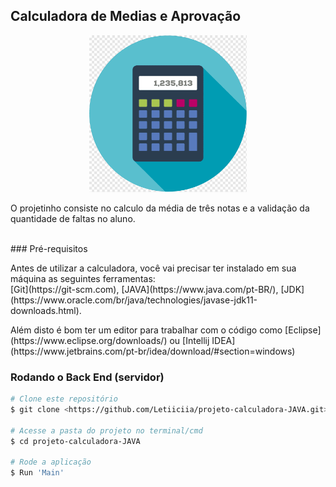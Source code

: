 ## Calculadora de Medias e Aprovação
<p align="center"> 
<img src="https://github.com/Letiiciia/projeto-calculadora-JAVA/blob/master/img/calculadora.png" height="50%" width ="50%">
</p>
<p>O projetinho consiste no calculo da média de três notas e a validação da quantidade de faltas no aluno.
</p><br>
### Pré-requisitos

<p>Antes de utilizar a calculadora, você vai precisar ter instalado em sua máquina as seguintes ferramentas:<br>
[Git](https://git-scm.com), [JAVA](https://www.java.com/pt-BR/), [JDK](https://www.oracle.com/br/java/technologies/javase-jdk11-downloads.html).</p>
<p>Além disto é bom ter um editor para trabalhar com o código como [Eclipse](https://www.eclipse.org/downloads/) ou [Intellij IDEA](https://www.jetbrains.com/pt-br/idea/download/#section=windows)</p>

### Rodando o Back End (servidor)

```bash
# Clone este repositório
$ git clone <https://github.com/Letiiciia/projeto-calculadora-JAVA.git>

# Acesse a pasta do projeto no terminal/cmd
$ cd projeto-calculadora-JAVA

# Rode a aplicação
$ Run 'Main'

```
